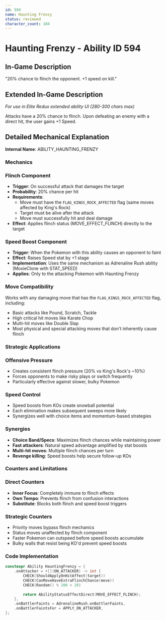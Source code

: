 ```yaml
---
id: 594
name: Haunting Frenzy
status: reviewed
character_count: 104
---
```


# Haunting Frenzy - Ability ID 594

## In-Game Description
"20% chance to flinch the opponent. +1 speed on kill."

## Extended In-Game Description
*For use in Elite Redux extended ability UI (280-300 chars max)*

Attacks have a 20% chance to flinch. Upon defeating an enemy with a direct hit, the user gains +1 Speed.

## Detailed Mechanical Explanation

**Internal Name**: ABILITY_HAUNTING_FRENZY

### Mechanics

### Flinch Component
- **Trigger**: On successful attack that damages the target
- **Probability**: 20% chance per hit
- **Requirements**: 
  - Move must have the `FLAG_KINGS_ROCK_AFFECTED` flag (same moves affected by King's Rock)
  - Target must be alive after the attack
  - Move must successfully hit and deal damage
- **Effect**: Applies flinch status (MOVE_EFFECT_FLINCH) directly to the target

### Speed Boost Component  
- **Trigger**: When the Pokemon with this ability causes an opponent to faint
- **Effect**: Raises Speed stat by +1 stage
- **Implementation**: Uses the same mechanism as Adrenaline Rush ability (MoxieClone with STAT_SPEED)
- **Applies**: Only to the attacking Pokemon with Haunting Frenzy

### Move Compatibility
Works with any damaging move that has the `FLAG_KINGS_ROCK_AFFECTED` flag, including:
- Basic attacks like Pound, Scratch, Tackle
- High critical hit moves like Karate Chop
- Multi-hit moves like Double Slap
- Most physical and special attacking moves that don't inherently cause flinch

### Strategic Applications

### Offensive Pressure
- Creates consistent flinch pressure (20% vs King's Rock's ~10%)
- Forces opponents to make risky plays or switch frequently
- Particularly effective against slower, bulky Pokemon

### Speed Control
- Speed boosts from KOs create snowball potential
- Each elimination makes subsequent sweeps more likely
- Synergizes well with choice items and momentum-based strategies

### Synergies
- **Choice Band/Specs**: Maximizes flinch chances while maintaining power
- **Fast attackers**: Natural speed advantage amplified by stat boosts
- **Multi-hit moves**: Multiple flinch chances per turn
- **Revenge killing**: Speed boosts help secure follow-up KOs

### Counters and Limitations

### Direct Counters
- **Inner Focus**: Completely immune to flinch effects
- **Own Tempo**: Prevents flinch from confusion interactions
- **Substitute**: Blocks both flinch and speed boost triggers

### Strategic Counters  
- Priority moves bypass flinch mechanics
- Status moves unaffected by flinch component
- Faster Pokemon can outspeed before speed boosts accumulate
- Bulky walls that resist being KO'd prevent speed boosts

### Code Implementation
```cpp
constexpr Ability HauntingFrenzy = {
    .onAttacker = +[](ON_ATTACKER) -> int {
        CHECK(ShouldApplyOnHitAffect(target))
        CHECK(CanMoveHaveExtraFlinchChance(move))
        CHECK(Random() % 100 < 20)
        
        return AbilityStatusEffectDirect(MOVE_EFFECT_FLINCH);
    },
    .onBattlerFaints = AdrenalineRush.onBattlerFaints,
    .onBattlerFaintsFor = APPLY_ON_ATTACKER,
};
```

